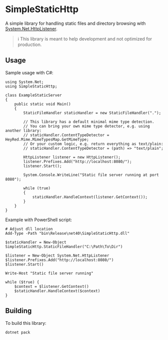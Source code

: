 # SimpleStaticHttp

A simple library for handling static files and directory browsing with
[System.Net.HttpListener](https://learn.microsoft.com/en-us/dotnet/api/system.net.httplistener).

> :information_source: This library is meant to help development and not optimized for production.

## Usage

Sample usage with C#:

```
using System.Net;
using SimpleStaticHttp;

class ExampleStaticServer
{
    public static void Main()
    {
        StaticFileHandler staticHandler = new StaticFileHandler(".");

        // This library has a default minimal mime type detection.
        // You can bring your own mime type detector, e.g. using another library:
        // staticHandler.ContentTypeDetector = HeyRed.Mime.MimeTypesMap.GetMimeType;
        // Or your custom logic, e.g. return everything as text/plain:
        // staticHandler.ContentTypeDetector = (path) => "text/plain";

        HttpListener listener = new HttpListener();
        listener.Prefixes.Add("http://localhost:8080/");
        listener.Start();

        System.Console.WriteLine("Static file server running at port 8080");

        while (true)
        {
            staticHandler.HandleContext(listener.GetContext());
        }
    }
}
```

Example with PowerShell script:

```
# Adjust dll location
Add-Type -Path "bin\Release\net40\SimpleStaticHttp.dll"

$staticHandler = New-Object SimpleStaticHttp.StaticFileHandler("C:\Path\To\Dir")

$listener = New-Object System.Net.HttpListener
$listener.Prefixes.Add("http://localhost:8080/")
$listener.Start()

Write-Host "Static file server running"

while ($true) {
    $context = $listener.GetContext()
    $staticHandler.HandleContext($context)
}
```

## Building

To build this library:

```
dotnet pack
```
